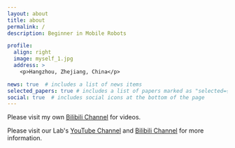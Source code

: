 ```yaml
---
layout: about
title: about
permalink: /
description: Beginner in Mobile Robots

profile:
  align: right
  image: myself_1.jpg
  address: >
    <p>Hangzhou, Zhejiang, China</p>

news: true  # includes a list of news items
selected_papers: true # includes a list of papers marked as "selected={true}"
social: true  # includes social icons at the bottom of the page
---
```



Please visit my own [Bilibili Channel](https://space.bilibili.com/362532146) for videos.

Please visit our Lab's [YouTube Channel](https://www.youtube.com/channel/UCkGsUj95tueXDxf5JEhiYZQ) and [Bilibili Channel](https://space.bilibili.com/544651460) for more information.
